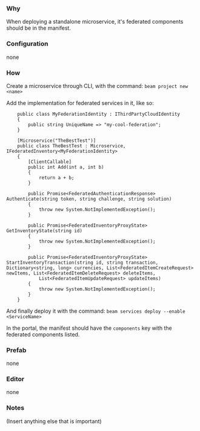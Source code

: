 ### Why
When deploying a standalone microservice, it's federated components should be in the manifest.

### Configuration
none

### How
Create a microservice through CLI, with the command:
```beam project new <name>```

Add the implementation for federated services in it, like so:
```
    public class MyFederationIdentity : IThirdPartyCloudIdentity
	{
		public string UniqueName => "my-cool-federation";
	}
	
	[Microservice("TheBestTest")]
	public class TheBestTest : Microservice, IFederatedInventory<MyFederationIdentity>
	{
		[ClientCallable]
		public int Add(int a, int b)
		{
			return a + b;
		}

		public Promise<FederatedAuthenticationResponse> Authenticate(string token, string challenge, string solution)
		{
			throw new System.NotImplementedException();
		}

		public Promise<FederatedInventoryProxyState> GetInventoryState(string id)
		{
			throw new System.NotImplementedException();
		}

		public Promise<FederatedInventoryProxyState> StartInventoryTransaction(string id, string transaction, Dictionary<string, long> currencies, List<FederatedItemCreateRequest> newItems, List<FederatedItemDeleteRequest> deleteItems,
			List<FederatedItemUpdateRequest> updateItems)
		{
			throw new System.NotImplementedException();
		}
	}
```

And finally deploy it with the command:
```beam services deploy --enable <ServiceName>```

In the portal, the manifest should have the ```components``` key with the federated components listed.

### Prefab
none

### Editor
none

### Notes
(Insert anything else that is important)